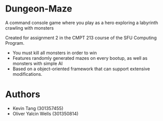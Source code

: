 # Dungeon-Maze
A command console game where you play as a hero exploring a labyrinth crawling with monsters 

Created for assignment 2 in the CMPT 213 course of the SFU Computing Program.

- You must kill all monsters in order to win
- Features randomly generated mazes on every bootup, as well as monsters with simple AI
- Based on a object-oriented framework that can support extensive modifications.

# Authors
- Kevin Tang (301357455)
- Oliver Yalcin Wells (301350814)
